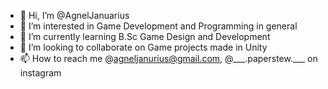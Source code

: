 - 👋 Hi, I’m @AgnelJanuarius
- 👀 I’m interested in Game Development and Programming in general
- 🌱 I’m currently learning B.Sc Game Design and Development
- 💞️ I’m looking to collaborate on Game projects made in Unity
- 📫 How to reach me @agneljanurius@gmail.com, @\_\_\_.paperstew.___ on instagram

<!---
AgnelJanuarius/AgnelJanuarius is a ✨ special ✨ repository because its `README.md` (this file) appears on your GitHub profile.
You can click the Preview link to take a look at your changes.
--->
